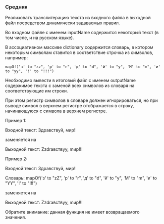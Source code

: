 ### Средняя

Реализовать транслитерацию текста из входного файла в выходной файл
посредством динамически задаваемых правил.

Во входном файле с именем inputName содержится некоторый текст
(в том числе, и на русском языке).

В ассоциативном массиве dictionary содержится словарь, в котором некоторым символам
ставится в соответствие строчка из символов, например:

    mapOf('з' to "zz", 'р' to "r", 'д' to "d", 'й' to "y", 'М' to "m", 'и' to "yy", '!' to "!!!")

Необходимо вывести в итоговый файл с именем outputName
содержимое текста с заменой всех символов из словаря на соответствующие им строки.

При этом регистр символов в словаре должен игнорироваться,
но при выводе символ в верхнем регистре отображается в строку, начинающуюся
с символа в верхнем регистре.

Пример 1:

Входной текст: Здравствуй, мир!

заменяется на

Выходной текст: Zzdrавствуy, mир!!!

Пример 2:

Входной текст: Здравствуй, мир!

Словарь: mapOf('з' to "zZ", 'р' to "r", 'д' to "d", 'й' to "y", 'М' to "m", 'и' to "YY", '!' to "!!!")

заменяется на

Выходной текст: Zzdrавствуy, mир!!!

Обратите внимание: данная функция не имеет возвращаемого значения.